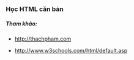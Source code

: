 
### Học HTML căn bản 

##### Tham khảo: 

- http://thachpham.com

- http://www.w3schools.com/html/default.asp

